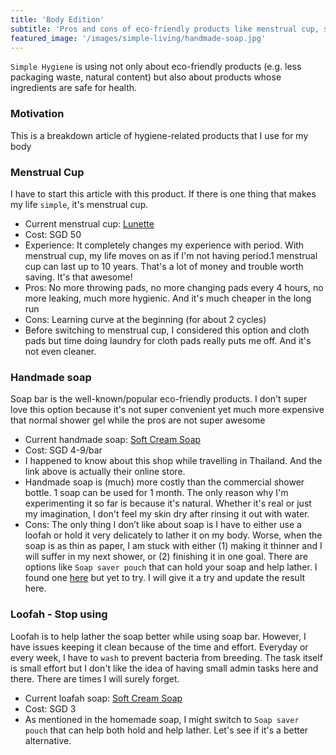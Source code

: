 ```yaml
---
title: 'Body Edition'
subtitle: 'Pros and cons of eco-friendly products like menstrual cup, soap'
featured_image: '/images/simple-living/handmade-soap.jpg'
---
```


`Simple Hygiene` is using not only about eco-friendly products (e.g. less packaging waste, natural content) but also about products whose ingredients are safe for health.

### Motivation
This is a breakdown article of hygiene-related products that I use for my body

### Menstrual Cup
I have to start this article with this product. If there is one thing that makes my life `simple`, it's menstrual cup.
- Current menstrual cup: [Lunette](https://www.lunette.com/)
- Cost: SGD 50
- Experience: It completely changes my experience with period. With menstrual cup, my life moves on as if I'm not having period.1 menstrual cup can last up to 10 years. That's a lot of money and trouble worth saving. It's that awesome!
- Pros: No more throwing pads, no more changing pads every 4 hours, no more leaking, much more hygienic. And it's much cheaper in the long run
- Cons: Learning curve at the beginning (for about 2 cycles)
- Before switching to menstrual cup, I considered this option and cloth pads but time doing laundry for cloth pads really puts me off. And it's not even cleaner.


### Handmade soap
Soap bar is the well-known/popular eco-friendly products. I don't super love this option because it's not super convenient yet much more expensive that normal shower gel while the pros are not super awesome
- Current handmade soap: [Soft Cream Soap](https://www.etsy.com/sg-en/shop/SoftCreamStore?ref=simple-shop-header-name&listing_id=195324246)
- Cost: SGD 4-9/bar
- I happened to know about this shop while travelling in Thailand. And the link above is actually their online store.
- Handmade soap is (much) more costly than the commercial shower bottle. 1 soap can be used for 1 month. The only reason why I'm experimenting it so far is because it's natural. Whether it's real or just my imagination, I don't feel my skin dry after rinsing it out with water.
- Cons: The only thing I don’t like about soap is I have to either use a loofah or hold it very delicately to lather it on my body. Worse, when the soap is as thin as paper, I am stuck with either (1) making it thinner and I will suffer in my next shower, or (2) finishing it in one goal. There are options like `Soap saver pouch` that can hold your soap and help lather. I found one [here](https://www.amazon.sg/Niome-Handmade-Exfoliating-Cleaning-Scrubber/dp/B07L11JHWM/ref=sr_1_2?keywords=soap+saver+pouch&qid=1571534631&s=gateway&sr=8-2) but yet to try. I will give it a try and update the result here.


### Loofah - Stop using
Loofah is to help lather the soap better while using soap bar. However, I have issues keeping it clean because of the time and effort. Everyday or every week, I have to `wash` to prevent bacteria from breeding. The task itself is small effort but I don't like the idea of having small admin tasks here and there. There are times I will surely forget.
- Current loafah soap: [Soft Cream Soap](https://www.etsy.com/sg-en/listing/664058439/ducky-loofah-sponge?ref=shop_home_active_6)
- Cost: SGD 3
- As mentioned in the homemade soap, I might switch to `Soap saver pouch` that can help both hold and help lather. Let's see if it's a better alternative.

